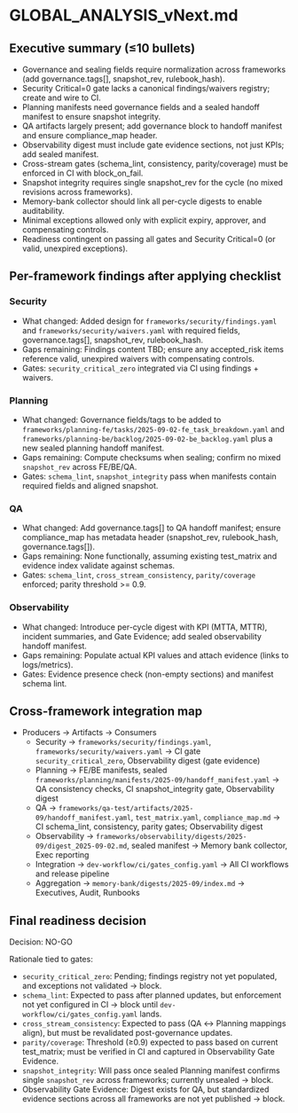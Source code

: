 # GLOBAL_ANALYSIS_vNext.md

## Executive summary (≤10 bullets)

- Governance and sealing fields require normalization across frameworks (add governance.tags[], snapshot_rev, rulebook_hash).
- Security Critical=0 gate lacks a canonical findings/waivers registry; create and wire to CI.
- Planning manifests need governance fields and a sealed handoff manifest to ensure snapshot integrity.
- QA artifacts largely present; add governance block to handoff manifest and ensure compliance_map header.
- Observability digest must include gate evidence sections, not just KPIs; add sealed manifest.
- Cross-stream gates (schema_lint, consistency, parity/coverage) must be enforced in CI with block_on_fail.
- Snapshot integrity requires single snapshot_rev for the cycle (no mixed revisions across frameworks).
- Memory-bank collector should link all per-cycle digests to enable auditability.
- Minimal exceptions allowed only with explicit expiry, approver, and compensating controls.
- Readiness contingent on passing all gates and Security Critical=0 (or valid, unexpired exceptions).

## Per-framework findings after applying checklist

### Security
- What changed: Added design for `frameworks/security/findings.yaml` and `frameworks/security/waivers.yaml` with required fields, governance.tags[], snapshot_rev, rulebook_hash.
- Gaps remaining: Findings content TBD; ensure any accepted_risk items reference valid, unexpired waivers with compensating controls.
- Gates: `security_critical_zero` integrated via CI using findings + waivers.

### Planning
- What changed: Governance fields/tags to be added to `frameworks/planning-fe/tasks/2025-09-02-fe_task_breakdown.yaml` and `frameworks/planning-be/backlog/2025-09-02-be_backlog.yaml` plus a new sealed planning handoff manifest.
- Gaps remaining: Compute checksums when sealing; confirm no mixed `snapshot_rev` across FE/BE/QA.
- Gates: `schema_lint`, `snapshot_integrity` pass when manifests contain required fields and aligned snapshot.

### QA
- What changed: Add governance.tags[] to QA handoff manifest; ensure compliance_map has metadata header (snapshot_rev, rulebook_hash, governance.tags[]).
- Gaps remaining: None functionally, assuming existing test_matrix and evidence index validate against schemas.
- Gates: `schema_lint`, `cross_stream_consistency`, `parity/coverage` enforced; parity threshold >= 0.9.

### Observability
- What changed: Introduce per-cycle digest with KPI (MTTA, MTTR), incident summaries, and Gate Evidence; add sealed observability handoff manifest.
- Gaps remaining: Populate actual KPI values and attach evidence (links to logs/metrics).
- Gates: Evidence presence check (non-empty sections) and manifest schema lint.

## Cross-framework integration map

- Producers → Artifacts → Consumers
  - Security → `frameworks/security/findings.yaml`, `frameworks/security/waivers.yaml` → CI gate `security_critical_zero`, Observability digest (gate evidence)
  - Planning → FE/BE manifests, sealed `frameworks/planning/manifests/2025-09/handoff_manifest.yaml` → QA consistency checks, CI snapshot_integrity gate, Observability digest
  - QA → `frameworks/qa-test/artifacts/2025-09/handoff_manifest.yaml`, `test_matrix.yaml`, `compliance_map.md` → CI schema_lint, consistency, parity gates; Observability digest
  - Observability → `frameworks/observability/digests/2025-09/digest_2025-09-02.md`, sealed manifest → Memory bank collector, Exec reporting
  - Integration → `dev-workflow/ci/gates_config.yaml` → All CI workflows and release pipeline
  - Aggregation → `memory-bank/digests/2025-09/index.md` → Executives, Audit, Runbooks

## Final readiness decision

Decision: NO-GO

Rationale tied to gates:
- `security_critical_zero`: Pending; findings registry not yet populated, and exceptions not validated → block.
- `schema_lint`: Expected to pass after planned updates, but enforcement not yet configured in CI → block until `dev-workflow/ci/gates_config.yaml` lands.
- `cross_stream_consistency`: Expected to pass (QA ↔ Planning mappings align), but must be revalidated post-governance updates.
- `parity/coverage`: Threshold (≥0.9) expected to pass based on current test_matrix; must be verified in CI and captured in Observability Gate Evidence.
- `snapshot_integrity`: Will pass once sealed Planning manifest confirms single `snapshot_rev` across frameworks; currently unsealed → block.
- Observability Gate Evidence: Digest exists for QA, but standardized evidence sections across all frameworks are not yet published → block.

